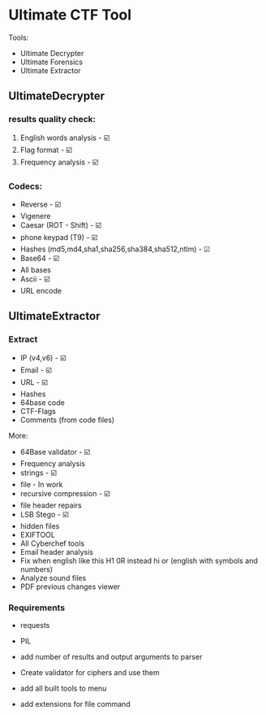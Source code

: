 # Ultimate CTF Tool
Tools:
* Ultimate Decrypter
* Ultimate Forensics
* Ultimate Extractor

## UltimateDecrypter

### results quality check:
1) English words analysis - ☑️
2) Flag format - ☑️
3) Frequency analysis - ☑️

### Codecs:
* Reverse - ☑️
* Vigenere
* Caesar  (ROT - Shift) - ☑️
* phone keypad (T9) - ☑️
* Hashes (md5,md4,sha1,sha256,sha384,sha512,ntlm) - ☑
* Base64 - ☑️
* All bases
* Ascii - ☑️
* URL encode


## UltimateExtractor

### Extract
* IP (v4,v6) - ☑️
* Email - ☑️
* URL - ☑️
* Hashes
* 64base code
* CTF-Flags
* Comments (from code files)


More:
* 64Base validator - ☑️
* Frequency analysis
* strings  - ☑️
* file  - In work
* recursive compression - ☑️
* file header repairs
* LSB Stego  - ☑️
* hidden files
* EXIFTOOL
* All Cyberchef tools
* Email header analysis
* Fix when english like this H1 0R instead hi or (english with symbols and numbers)
* Analyze sound files
* PDF previous changes viewer

### Requirements
* requests
* PIL


* add number of results and output arguments to parser
* Create validator for ciphers and use them
* add all built tools to menu
* add extensions for file command